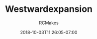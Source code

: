 ---
title: "Westwardexpansion"
date: 2018-10-03T11:26:05-07:00
draft: false
author: "RCMakes"
client: "RCMakes"
youtubeURL: "ulvsGhsqc_g"
videoName: "Westward Expansion"
videoDescription: "At RCMakes learn to show your creative side."
iframe: '<iframe width="560" height="315" src="https://www.youtube.com/embed/ulvsGhsqc_g" frameborder="0" allow="autoplay; encrypted-media" allowfullscreen></iframe>'
embedLink: "https://www.youtube.com/embed/ulvsGhsqc_g"
---